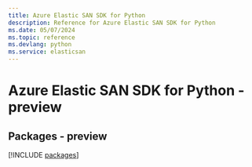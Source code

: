 ```yaml
---
title: Azure Elastic SAN SDK for Python
description: Reference for Azure Elastic SAN SDK for Python
ms.date: 05/07/2024
ms.topic: reference
ms.devlang: python
ms.service: elasticsan
---
```

# Azure Elastic SAN SDK for Python - preview
## Packages - preview
[!INCLUDE [packages](elastic-san-index.md)]